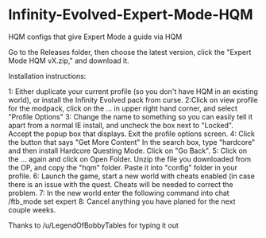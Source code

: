 # Infinity-Evolved-Expert-Mode-HQM
HQM configs that give Expert Mode a guide via HQM

Go to the Releases folder, then choose the latest version, click the "Expert Mode HQM vX.zip," and download it.

Installation instructions:

1: Either duplicate your current profile (so you don't have HQM in an existing world), or install the Infinity Evolved pack from curse.
2:Click on view profile for the modpack, click on the ... in upper right hand corner, and select "Profile Options"
3: Change the name to something so you can easily tell it apart from a normal IE install, and uncheck the box next to "Locked". Accept the popup box that displays. Exit the profile options screen.
4: Click the button that says "Get More Content" In the search box, type "hardcore" and then install Hardcore Questing Mode. Click on "Go Back".
5: Click on the ... again and click on Open Folder. Unzip the file you downloaded from the OP, and copy the "hqm" folder. Paste it into "config" folder in your profile.
6: Launch the game, start a new world with cheats enabled (in case there is an issue with the quest. Cheats will be needed to correct the problem.
7: In the new world enter the following command into chat
/ftb_mode set expert
8: Cancel anything you have planed for the next couple weeks.

Thanks to /u/LegendOfBobbyTables for typing it out
